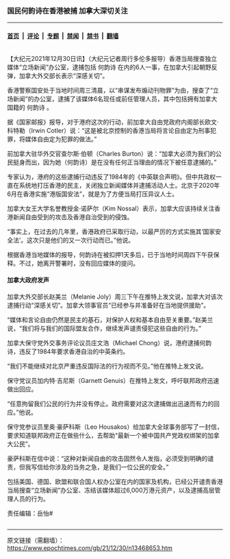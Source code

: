 ### 国民何韵诗在香港被捕 加拿大深切关注

---

#### [首页](../../../..?n13468653) &nbsp;|&nbsp; [评论](../../../../../epoch-comment?n13468653) &nbsp;|&nbsp; [专题](../../../../../epoch-special?n13468653) &nbsp;|&nbsp; [禁闻](../../../../../epoch-news?n13468653) &nbsp;|&nbsp; [禁书](../../../../../books?n13468653) &nbsp;|&nbsp; [翻墙](https://github.com/gfw-breaker/nogfw/blob/master/README.md?n13468653)


<div class="column" id="artbody" itemprop="articleBody">
 <!-- article content begin -->
 <p>
  【大纪元2021年12月30日讯】（大纪元记者周行多伦多报导）香港当局搜查独立媒体“立场新闻”办公室，逮捕包括
  <ok href="https://www.epochtimes.com/gb/tag/%E4%BD%95%E9%9F%B5%E8%AF%97.html">
   何韵诗
  </ok>
  在内的6人一事，在加拿大引起朝野反弹，加拿大外交部长表示“深感关切”。
 </p>
 <p>
  香港警察国安处于当地时间周三清晨，以“串谋发布煽动刊物罪”为由，搜查了“立场新闻”的办公室，逮捕了该媒体6名现任或前任管理人员，其中包括拥有加拿大国籍的
  <ok href="https://www.epochtimes.com/gb/tag/%E4%BD%95%E9%9F%B5%E8%AF%97.html">
   何韵诗
  </ok>
  。
 </p>
 <p>
  据《国家邮报》报导，对于港府这次的行动，前加拿大自由党政府内阁部长欧文‧科特勒（Irwin Cotler）说：“这是被北京控制的香港当局将言论自由定为刑事犯罪，将媒体自由定为犯罪的做法。”
 </p>
 <p>
  前加拿大驻华外交官查尔斯‧伯顿（Charles Burton）说：“加拿大必须为我们的公民挺身而出，因为她（何韵诗）是在没有任何正当理由的情况下被任意逮捕的。”
 </p>
 <p>
  专家认为，港府的这些逮捕行动违反了1984年的《中英联合声明》。但中共政权一直在系统地打压香港的民主，关闭独立新闻媒体并逮捕活动人士。北京于2020年6月在香港实施“港版国安法”，就是为了方便当局打压异议人士。
 </p>
 <p>
  加拿大女王大学名誉教授金‧诺萨尔（Kim Nossal）表示，加拿大应该持续关注香港新闻自由受到的攻击及香港自治受到的侵蚀。
 </p>
 <p>
  “事实上，在过去的几年里，香港政府已采取行动，以最严厉的方式实施其‘国家安全法’。这次只是他们的又一次行动而已。”他说。
 </p>
 <p>
  根据香港当地媒体的报导，何韵诗在被扣押1天多后，已于当地时间周四下午获保释。不过，她离开警署时，没有回应媒体的提问。
 </p>
 <h4>
  加拿大政府发声
 </h4>
 <p>
  加拿大外交部长赵美兰（Melanie Joly）周三下午在推特上发文说，加拿大对该次逮捕行动“深感关切”。加拿大领事官员“已经参与并准备好在当地提供援助”。
 </p>
 <p>
  “媒体和言论自由仍然是民主的基石，对保护人权和基本自由至关重要。”赵美兰说，“我们将与我们的国际盟友合作，继续发声谴责侵犯这些自由的行为。”
 </p>
 <p>
  加拿大保守党外交事务评论议员庄文浩（Michael Chong）说，港府逮捕何韵诗，违反了1984年要求香港自治的中英条约。
 </p>
 <p>
  “我们不能继续对北京严重违反国际法的行为视而不见。”他在推特上发文说。
 </p>
 <p>
  保守党议员加内特‧吉尼斯（Garnett Genuis）在推特上发文，呼吁联邦政府迅速做出回应。
 </p>
 <p>
  “任意拘留我们公民的行为并没有停止。政府需要对这次逮捕做出迅速而有力的回应。”他说。
 </p>
 <p>
  保守党参议员里奥‧豪萨科斯（Leo Housakos）给加拿大全球事务部写了一封信，要求知道联邦政府正在做些什么，去帮助“最新一个被中国共产党政权绑架的加拿大公民”。
 </p>
 <p>
  豪萨科斯在信中说：“这种对新闻自由的攻击固然令人发指，必须受到明确的谴责，但我写信给你涉及的当务之急，是我们一位公民的安全。”
 </p>
 <p>
  包括美国、德国、欧盟和联合国人权办公室在内的国家及机构，已经公开谴责香港当局搜查“立场新闻”办公室、冻结该媒体超过6,000万港元资产，以及逮捕高层管理人员的行为。
 </p>
 <p>
  责任编辑：岳怡#
 </p>
 <!-- article content end -->
</div>


---

原文链接（需翻墙）：https://www.epochtimes.com/gb/21/12/30/n13468653.htm